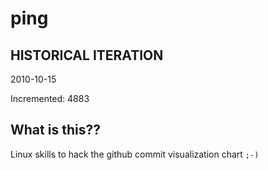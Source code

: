 # ping

## HISTORICAL ITERATION
2010-10-15

Incremented: 4883

## What is this?? 
Linux skills to hack the github commit visualization chart `;-)`
